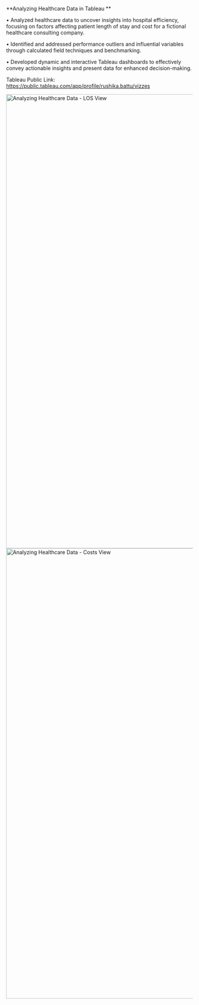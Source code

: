 **Analyzing Healthcare Data in Tableau **

•	Analyzed healthcare data to uncover insights into hospital efficiency, focusing on factors affecting patient length of stay and cost for a fictional healthcare consulting company.

•	Identified and addressed performance outliers and influential variables through calculated field techniques and benchmarking.

•	Developed dynamic and interactive Tableau dashboards to effectively convey actionable insights and present data for enhanced decision-making. 

Tableau Public Link: https://public.tableau.com/app/profile/rushika.battu/vizzes

<img width="1226" alt="Analyzing Healthcare Data - LOS View" src="https://github.com/RushikaBattu/portfolio-projects/assets/135265999/a3b865cf-36c6-441d-85fe-50da840c1b9d">

<img width="1216" alt="Analyzing Healthcare Data - Costs View" src="https://github.com/RushikaBattu/portfolio-projects/assets/135265999/e5e30ce1-46ac-4133-9342-639d8304595b">

